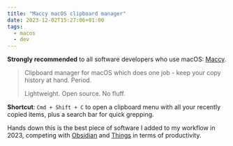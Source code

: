 ```yaml
---
title: "Maccy macOS clipboard manager"
date: 2023-12-02T15:27:06+01:00
tags:
  - macos
  - dev
---
```


**Strongly recommended** to all software developers who use macOS: [Maccy](https://maccy.app/).

> Clipboard manager for macOS which does one job - keep your copy history at hand. Period.
>
> Lightweight. Open source. No fluff.


**Shortcut**: `Cmd + Shift + C` to open a clipboard menu with all your recently
copied items, plus a search bar for quick grepping.

Hands down this is the best piece of software I added to my workflow in 2023,
competing with [Obsidian](https://obsidian.md/) and
[Things](https://culturedcode.com/things/) in terms of productivity.
